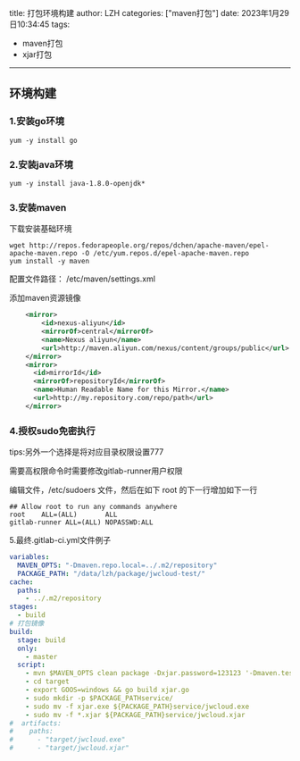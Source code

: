 title: 打包环境构建
author: LZH
categories: ["maven打包"]
date: 2023年1月29日10:34:45
tags:

  - maven打包
  - xjar打包

---



## 环境构建

### 1.安装go环境

```shell
yum -y install go
```


### 2.安装java环境

```shell
yum -y install java-1.8.0-openjdk*
```

### 3.安装maven

下载安装基础环境

```shell
wget http://repos.fedorapeople.org/repos/dchen/apache-maven/epel-apache-maven.repo -O /etc/yum.repos.d/epel-apache-maven.repo
yum install -y maven
```

配置文件路径：
  /etc/maven/settings.xml

添加maven资源镜像

```xml
    <mirror>
        <id>nexus-aliyun</id>
        <mirrorOf>central</mirrorOf>
        <name>Nexus aliyun</name>
        <url>http://maven.aliyun.com/nexus/content/groups/public</url>
    </mirror>
    <mirror>
      <id>mirrorId</id>
      <mirrorOf>repositoryId</mirrorOf>
      <name>Human Readable Name for this Mirror.</name>
      <url>http://my.repository.com/repo/path</url>
    </mirror>
```

### 4.授权sudo免密执行

tips:另外一个选择是将对应目录权限设置777

需要高权限命令时需要修改gitlab-runner用户权限

编辑文件，/etc/sudoers 文件，然后在如下 root 的下一行增加如下一行

```shell
## Allow root to run any commands anywhere
root    ALL=(ALL)       ALL
gitlab-runner ALL=(ALL) NOPASSWD:ALL
```

5.最终.gitlab-ci.yml文件例子

```yml
variables:
  MAVEN_OPTS: "-Dmaven.repo.local=../.m2/repository"
  PACKAGE_PATH: "/data/lzh/package/jwcloud-test/"
cache:
  paths:
    - ../.m2/repository
stages:
  - build
# 打包镜像
build:
  stage: build
  only:
    - master
  script:
    - mvn $MAVEN_OPTS clean package -Dxjar.password=123123 '-Dmaven.test.skip=true'
    - cd target
    - export GOOS=windows && go build xjar.go
    - sudo mkdir -p $PACKAGE_PATHservice/
    - sudo mv -f xjar.exe ${PACKAGE_PATH}service/jwcloud.exe
    - sudo mv -f *.xjar ${PACKAGE_PATH}service/jwcloud.xjar
#  artifacts:
#    paths:
#      - "target/jwcloud.exe"
#      - "target/jwcloud.xjar"
```


